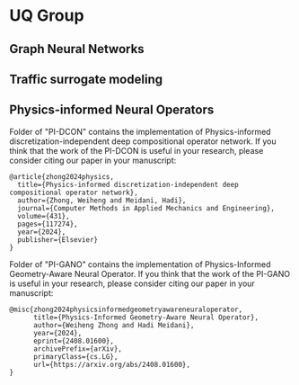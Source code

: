 # UQ Group

## Graph Neural Networks

## Traffic surrogate modeling

## Physics-informed Neural Operators

Folder of "PI-DCON" contains the implementation of Physics-informed discretization-independent deep compositional operator network. If you think that the work of the PI-DCON is useful in your research, please consider citing our paper in your manuscript:
```
@article{zhong2024physics,
  title={Physics-informed discretization-independent deep compositional operator network},
  author={Zhong, Weiheng and Meidani, Hadi},
  journal={Computer Methods in Applied Mechanics and Engineering},
  volume={431},
  pages={117274},
  year={2024},
  publisher={Elsevier}
}
```

Folder of "PI-GANO" contains the implementation of Physics-Informed Geometry-Aware Neural Operator. If you think that the work of the PI-GANO is useful in your research, please consider citing our paper in your manuscript:
```
@misc{zhong2024physicsinformedgeometryawareneuraloperator,
      title={Physics-Informed Geometry-Aware Neural Operator}, 
      author={Weiheng Zhong and Hadi Meidani},
      year={2024},
      eprint={2408.01600},
      archivePrefix={arXiv},
      primaryClass={cs.LG},
      url={https://arxiv.org/abs/2408.01600}, 
}
```



